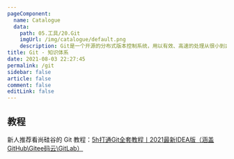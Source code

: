 ```yaml
---
pageComponent: 
  name: Catalogue
  data: 
    path: 05.工具/20.Git
    imgUrl: /img/catalogue/default.png
    description: Git是一个开源的分布式版本控制系统，用以有效、高速的处理从很小到非常大的项目版本管理。支持克隆/下载。
title: Git - 知识体系
date: 2021-08-03 22:27:45
permalink: /git
sidebar: false
article: false
comment: false
editLink: false
---
```




## 教程

新人推荐看尚硅谷的 Git 教程：[5h打通Git全套教程丨2021最新IDEA版（涵盖GitHub\Gitee码云\GitLab）](https://www.bilibili.com/video/BV1vy4y1s7k6)

